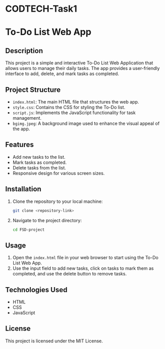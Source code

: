 # CODTECH-Task1

# To-Do List Web App

## Description
This project is a simple and interactive To-Do List Web Application that allows users to manage their daily tasks. The app provides a user-friendly interface to add, delete, and mark tasks as completed.

## Project Structure
- `index.html`: The main HTML file that structures the web app.
- `style.css`: Contains the CSS for styling the To-Do list.
- `script.js`: Implements the JavaScript functionality for task management.
- `bgimg.jpeg`: A background image used to enhance the visual appeal of the app.

## Features
- Add new tasks to the list.
- Mark tasks as completed.
- Delete tasks from the list.
- Responsive design for various screen sizes.

## Installation
1. Clone the repository to your local machine:
    ```bash
    git clone <repository-link>
    ```
2. Navigate to the project directory:
    ```bash
    cd FSD-project
    ```

## Usage
1. Open the `index.html` file in your web browser to start using the To-Do List Web App.
2. Use the input field to add new tasks, click on tasks to mark them as completed, and use the delete button to remove tasks.

## Technologies Used
- HTML
- CSS
- JavaScript

## License
This project is licensed under the MIT License.
